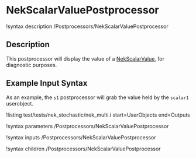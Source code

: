 # NekScalarValuePostprocessor

!syntax description /Postprocessors/NekScalarValuePostprocessor

## Description

This postprocessor will display the value of a [NekScalarValue](https://cardinal.cels.anl.gov/source/userobjects/NekScalarValue.html),
for diagnostic purposes.

## Example Input Syntax

As an example, the `s1` postprocessor will grab the value held by the
`scalar1` userobject.

!listing test/tests/nek_stochastic/nek_multi.i
  start=UserObjects
  end=Outputs

!syntax parameters /Postprocessors/NekScalarValuePostprocessor

!syntax inputs /Postprocessors/NekScalarValuePostprocessor

!syntax children /Postprocessors/NekScalarValuePostprocessor
